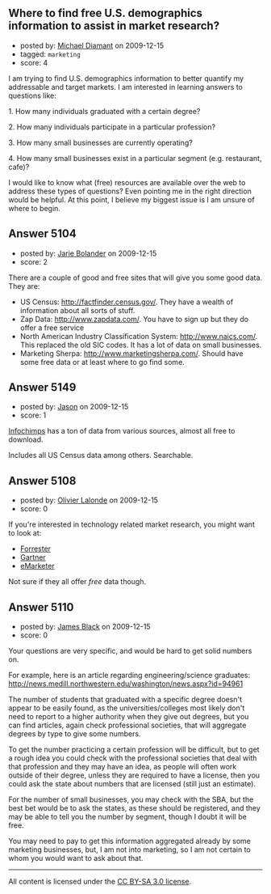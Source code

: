 ## Where to find free U.S. demographics information to assist in market research?

- posted by: [Michael Diamant](https://stackexchange.com/users/-1/1900-michael-diamant) on 2009-12-15
- tagged: `marketing`
- score: 4

I am trying to find U.S. demographics information to better quantify my addressable and target markets.  I am interested in learning answers to questions like:
<p>1. How many individuals graduated with a certain degree?
<p>2. How many individuals participate in a particular profession?
<p>3. How many small businesses are currently operating?
<p>4. How many small businesses exist in a particular segment (e.g. restaurant, cafe)?

<p>I would like to know what (free) resources are available over the web to address these types of questions?  Even pointing me in the right direction would be helpful.  At this point, I believe my biggest issue is I am unsure of where to begin.




## Answer 5104

- posted by: [Jarie Bolander](https://stackexchange.com/users/-1/585-jarie-bolander) on 2009-12-15
- score: 2

There are a couple of good and free sites that will give you some good data. They are:

 - US Census: http://factfinder.census.gov/. They have a wealth of information about all sorts of stuff.
 - Zap Data: http://www.zapdata.com/. You have to sign up but they do offer a free service
 - North American Industry Classification System: http://www.naics.com/. This replaced the old SIC codes. It has a lot of data on small businesses.
 - Marketing Sherpa: http://www.marketingsherpa.com/. Should have some free data or at least where to go find some.




## Answer 5149

- posted by: [Jason](https://stackexchange.com/users/-1/2-jason) on 2009-12-15
- score: 1

<p><a href="http://infochimps.org/" rel="nofollow">Infochimps</a> has a ton of data from various sources, almost all free to download.</p>

<p>Includes all US Census data among others.  Searchable.</p>



## Answer 5108

- posted by: [Olivier Lalonde](https://stackexchange.com/users/-1/1030-olivier-lalonde) on 2009-12-15
- score: 0

<p>If you're interested in technology related market research, you might want to look at:</p>

<ul>
<li><a href="http://www.forrester.com" rel="nofollow">Forrester</a></li>
<li><a href="http://www.gartner.com" rel="nofollow">Gartner</a></li>
<li><a href="http://www.emarketer.com" rel="nofollow">eMarketer</a></li>
</ul>

<p>Not sure if they all offer <em>free</em> data though.</p>



## Answer 5110

- posted by: [James Black](https://stackexchange.com/users/-1/1074-james-black) on 2009-12-15
- score: 0

<p>Your questions are very specific, and would be hard to get solid numbers on.</p>

<p>For example, here is an article regarding engineering/science graduates:
<a href="http://news.medill.northwestern.edu/washington/news.aspx?id=94961" rel="nofollow">http://news.medill.northwestern.edu/washington/news.aspx?id=94961</a></p>

<p>The number of students that graduated with a specific degree doesn't appear to be easily found, as the universities/colleges most likely don't need to report to a higher authority when they give out degrees, but you can find articles, again check professional societies, that will aggregate degrees by type to give some numbers.</p>

<p>To get the number practicing a certain profession will be difficult, but to get a rough idea you could check with the professional societies that deal with that profession and they may have an idea, as people will often work outside of their degree, unless they are required to have a license, then you could ask the state about numbers that are licensed (still just an estimate).</p>

<p>For the number of small businesses, you may check with the SBA, but the best bet would be to ask the states, as these should be registered, and they may be able to tell you the number by segment, though I doubt it will be free.</p>

<p>You may need to pay to get this information aggregated already by some marketing businesses, but, I am not into marketing, so I am not certain to whom you would want to ask about that.</p>




---

All content is licensed under the [CC BY-SA 3.0 license](https://creativecommons.org/licenses/by-sa/3.0/).
